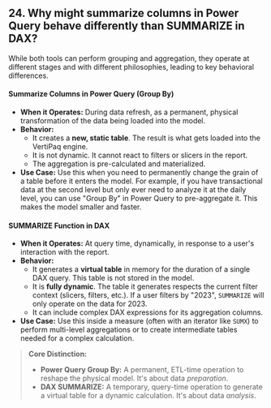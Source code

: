 ## 24. Why might **summarize columns in Power Query** behave differently than SUMMARIZE in DAX?

While both tools can perform grouping and aggregation, they operate at different stages and with different philosophies, leading to key behavioral differences.

#### Summarize Columns in Power Query (Group By)
*   **When it Operates:** During data refresh, as a permanent, physical transformation of the data being loaded into the model.
*   **Behavior:**
    *   It creates a **new, static table**. The result is what gets loaded into the VertiPaq engine.
    *   It is not dynamic. It cannot react to filters or slicers in the report.
    *   The aggregation is pre-calculated and materialized.
*   **Use Case:** Use this when you need to permanently change the grain of a table before it enters the model. For example, if you have transactional data at the second level but only ever need to analyze it at the daily level, you can use "Group By" in Power Query to pre-aggregate it. This makes the model smaller and faster.

#### SUMMARIZE Function in DAX
*   **When it Operates:** At query time, dynamically, in response to a user's interaction with the report.
*   **Behavior:**
    *   It generates a **virtual table** in memory for the duration of a single DAX query. This table is not stored in the model.
    *   It is **fully dynamic**. The table it generates respects the current filter context (slicers, filters, etc.). If a user filters by "2023", `SUMMARIZE` will only operate on the data for 2023.
    *   It can include complex DAX expressions for its aggregation columns.
*   **Use Case:** Use this inside a measure (often with an iterator like `SUMX`) to perform multi-level aggregations or to create intermediate tables needed for a complex calculation.

> **Core Distinction:**
> * **Power Query Group By:** A permanent, ETL-time operation to reshape the physical model. It's about data *preparation*.
> * **DAX SUMMARIZE:** A temporary, query-time operation to generate a virtual table for a dynamic calculation. It's about data *analysis*.
